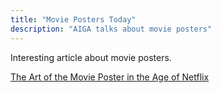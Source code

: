 ```yaml
---
title: "Movie Posters Today"
description: "AIGA talks about movie posters"
---
```

Interesting article about movie posters.

[The Art of the Movie Poster in the Age of Netflix](https://eyeondesign.aiga.org/the-art-of-the-movie-poster-in-the-age-of-netflix/)
